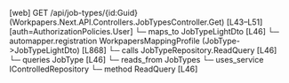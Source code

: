 [web] GET /api/job-types/{id:Guid}  (Workpapers.Next.API.Controllers.JobTypesController.Get)  [L43–L51] [auth=AuthorizationPolicies.User]
  └─ maps_to JobTypeLightDto [L46]
    └─ automapper.registration WorkpapersMappingProfile (JobType->JobTypeLightDto) [L868]
  └─ calls JobTypeRepository.ReadQuery [L46]
  └─ queries JobType [L46]
    └─ reads_from JobTypes
  └─ uses_service IControlledRepository<JobType>
    └─ method ReadQuery [L46]

